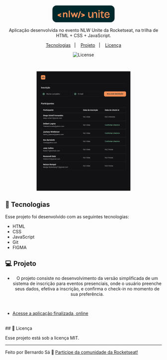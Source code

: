<p align="center">
  <img alt="Logo NLW Expert - Rocketseat" src=".github/logo.png" width="200px" />
</p>

<p align="center">
Aplicação desenvolvida no evento NLW Unite da Rocketseat, na trilha de HTML + CSS + JavaScript.
</p>

<p align="center">
  <a href="#-tecnologias">Tecnologias</a>&nbsp;&nbsp;&nbsp;|&nbsp;&nbsp;&nbsp;
  <a href="#-projeto">Projeto</a>&nbsp;&nbsp;&nbsp;|&nbsp;&nbsp;&nbsp;
  <a href="#memo-licença">Licença</a>
</p>

<p align="center">
  <img alt="License" src="https://img.shields.io/static/v1?label=license&message=MIT&color=F48F56&labelColor=00292E">
</p>

<br>

<p align="center">
  <img alt="Preview do projeto desenvolvido." src=".github/Projeto.png" width="60%">
</p>


## 🚀 Tecnologias

Esse projeto foi desenvolvido com as seguintes tecnologias:

- HTML
- CSS
- JavaScript
- Git
- FIGMA

## 💻 Projeto

- <p align="center">O projeto consiste no desenvolvimento da versão simplificada de um sistema de inscrição para eventos presenciais, onde o usuário preenche seus dados, efetiva a inscrição, e confirma o check-in no momento de sua preferência.</p>
<br>

- [Acesse a aplicação finalizada, online](https://bernardosa01.github.io/NLW-Expert)
<br>
## 📝 Licença

Esse projeto está sob a licença MIT.

---

Feito por Bernardo Sá :wave: [Participe da comunidade da Rocketseat!](https://www.rocketseat.com.br/)